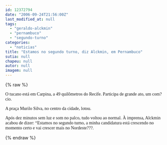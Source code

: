```yaml
---
id: 12372794
date: "2006-09-24T21:56:00Z"
last_modified_at: null
tags:
  - "geraldo-alckmin"
  - "pernambuco"
  - "segundo-turno"
categories:
  - "noticias"
title: "Estamos no segundo turno, diz Alckmin, em Pernambuco"
sutia: null
chapeu: null
autor: null
imagem: null
---
```

{% raw %}
<p><P><FONT face=Verdana>O tucano está em Carpina, a 49 quilômetros do Recife. Participa de grande ato, um com?cio. </FONT></P></p>
<p><P><FONT face=Verdana>A praça Murilo Silva, no centro da cidade, lotou. </FONT></P></p>
<p><P><FONT face=Verdana>Após dez minutos sem luz e som no palco, tudo voltou ao normal. À imprensa, Alckmin acabou de dizer: “Estamos no segundo turno, a minha candidatura está crescendo no momento certo e vai crescer mais no Nordeste???.</FONT></P> </p>
{% endraw %}